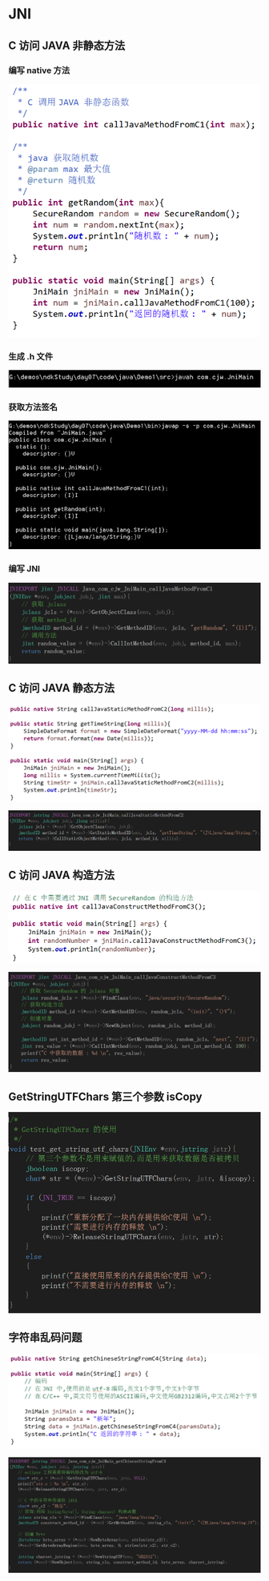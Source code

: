 # JNI 

## C 访问 JAVA 非静态方法

### 编写 native 方法

![](pics/01.png)

### 生成 .h 文件

![](pics/02.png)

### 获取方法签名

![](pics/03.png)

### 编写 JNI

![](pics/04.png)

## C 访问 JAVA 静态方法

![](pics/05.png)

![](pics/06.png)

## C 访问 JAVA 构造方法

![](pics/07.png)

![](pics/08.png)

## GetStringUTFChars 第三个参数 isCopy

![](pics/09.png)

## 字符串乱码问题

![](pics/10.png)

![](pics/11.png)